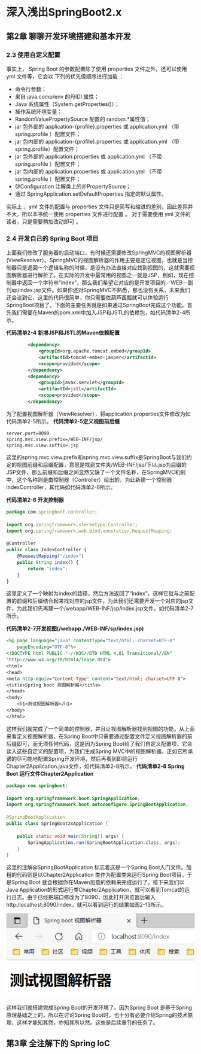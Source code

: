 # 深入浅出SpringBoot2.x

## 第2章 聊聊开发环境搭建和基本开发

### 2.3 使用自定义配置

事实上， Spring Boot 的参数配置除了使用 properties 文件之外，还可以使用 yml 文件等，它会以
下列的优先级顺序进行加载 ：

* 命令行参数；
* 来自 java:comp/env 的丹IDI 属性；
* Java 系统属性（System.getProperties()）；
* 操作系统环境变量；
* RandomValuePropertySource 配置的 random.*属性值；
* jar 包外部的 application-{profile}.properties 或 application.yml （带spring.profile ）配置文件；
* jar 包内部的 application-{profile}.properties 或 application.yml （带 spring.profile）配置文件；
* jar 包外部的 application.properties 或 application.yml （不带 spring.profile ）配置文件；
* jar 包内部的 application.properties 或 application.yml （不带 spring.profile ）配置文件；
* @Configuration 注解类上的＠PropertySource；
* 通过 SpringApplication.setDefaultProperties 指定的默认属性。  

实际上 ，yml 文件的配置与 properties 文件只是简写和缩进的差别，因此差异并不大，所以本书统一使用 properties 文件进行配置 。 对于需要使用 yml 文件的读者，只是需要稍加改动即可 。 

### 2.4 开发自己的 Spring Boot 项目  

上面我们修改了服务器的启动端口，有时候还需要修改SpringMVC的视图解析器(ViewResolver）。SpringMVC的视图解析器的作用主要是定位视图，也就是当控制器只是返回一个逻辑名称的时候，是没有办法直接对应找到视图的，这就需要视图解析器进行解析了。在实际的开发中最常用的视图之一就是JSP，例如，现在控制器中返回一个字符串“index”，那么我们希望它对应的是开发项目的／WEB－副刊sp/index.jsp文件。如果你还对SpringMVC不熟悉，那也没有关系，未来我们还会谈到它，这里的代码很简单，你只需要依葫芦画瓢就可以体验运行SpringBoot项目了。下面的主要任务就是如果通过SpringBoot完成这个功能。首先我们需要在Maven的pom.xml中加入JSP和JSTL的依赖包，如代码清单2-4所示。

**代码清单2-4 新增JSP和JSTL的Maven依赖配置**

```xml
        <dependency>
            <groupId>org.apache.tomcat.embed</groupId>
            <artifactId>tomcat-embed-jasper</artifactId>
            <scope>provided</scope>
        </dependency>
        <dependency>
            <groupId>javax.servlet</groupId>
            <artifactId>jstl</artifactId>
            <scope>provided</scope>
        </dependency>
```

为了配置视图解析器（ViewResolver），将application.properties文件修改为如代码清单2-5所示。
**代码清单2-5定义视图前后缀**

```properties
server.port=8090
spring.mvc.view.prefix=/WEB-INF/jsp/
spring.mvc.view.suffix=.jsp
```

这里的spring.mvc.view.prefix和spring.mvc.view.suffix是SpringBoot与我们约定的视图前缀和后缀配置，意思是找到文件夹/WEB-INF/jsp/下以.jsp为后缀的JSP文件，那么前缀和后缀之间显然又缺了一个文件名称，在SpringMVC机制中，这个名称则是由控制器（Controller）给出的，为此新建一个控制器lndexController，其代码如代码清单2-6所示。

**代码清单2-6 开发控制器**

```javascript
package com.springboot.controller;

import org.springframework.stereotype.Controller;
import org.springframework.web.bind.annotation.RequestMapping;

@Controller
public class IndexController {
    @RequestMapping("/index")
    public String index() {
        return "index";
    }
}
```

​        这里定义了一个映射为index的路径，然后方法返回了“index”，这样它就与之前配置的前缀和后缀结合起来找对应的jsp文件，为此我们还需要开发一个对应的jsp文件，为此我们先再建一个/webapp/WEB-INF/jsp/index.jsp文件，如代码清单2-7所示。

**代码清单2-7开发视图(/webapp./WEB-lNF/sp/index.jsp)**

```jsp
<%@ page language="java" contentType="text/html; charset=UTF-8"
    pageEncoding="UTF-8"%>
<!DOCTYPE html PUBLIC "-//W3C//DTD HTML 4.01 Transitional//EN" 
"http://www.w3.org/TR/html4/loose.dtd">
<html>
<head>
<meta http-equiv="Content-Type" content="text/html; charset=UTF-8">
<title>Spring boot 视图解析器</title>
</head>
<body>
    <h1>测试视图解析器</h1>
</body>
</html>
```

这样我们就完成了一个简单的控制器，并且让视图解析器找到视图的功能。从上面来看定义视图解析器，在Spring Boot中只需要通过配置文件定义视图解析器的前后缀即可，而无须任何代码，这是因为Spring Boot给了我们自定义配置项，它会读入这些自定义的配置项，为我们生成Spring MVC中的视图解析器。正如它所承诺的尽可能地配置Spring开发环境，然后再看到即将运行Chapter2Application.java文件，如代码清单2-8所示。
**代码清单2-8 Spring Boot 运行文件Chapter2Application**

```java
package com.springboot;

import org.springframework.boot.SpringApplication;
import org.springframework.boot.autoconfigure.SpringBootApplication;

@SpringBootApplication
public class SpringBoot2xApplication {

    public static void main(String[] args) {
        SpringApplication.run(SpringBootApplication.class, args);
    }
}
```

这里的注解@SpringBootApplication 标志着这是一个Spring Boot入门文件。加粗的代码则是以Chapter2Application 类作为配置类来运行Spring Boot项目，于是Spring Boot 就会根据你在Maven加载的依赖来完成运行了。接下来我们以Java Application的形式运行类Chapter2Application，就可以看到Tomcat的运行日志。由于已经把端口修改为了8090，因此打开浏览器后输入http:/localhost:8090/index，就可以看到运行的结果如图2-13所示。

![图2-13 测试视图解析器](pictures/测试视图解析器.png)

这样我们就搭建完成Spring Boot的开发环境了。因为Spring Boot 是基于Spring原理基础之上的，所以在讨论Spring Boot时，也十分有必要介绍Spring的技术原理，这样才能知其然，亦知其所以然。这些是后续章节的任务了。

## 第3章 全注解下的 Spring loC















